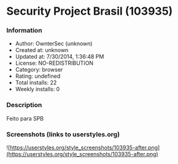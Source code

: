 # Security Project Brasil (103935)

### Information
- Author: OwnterSec (unknown)
- Created at: unknown
- Updated at: 7/30/2014, 1:36:48 PM
- License: NO-REDISTRIBUTION
- Category: browser
- Rating: undefined
- Total installs: 22
- Weekly installs: 0


### Description
Feito para SPB


### Screenshots (links to userstyles.org)
![https://userstyles.org/style_screenshots/103935-after.png](https://userstyles.org/style_screenshots/103935-after.png)


